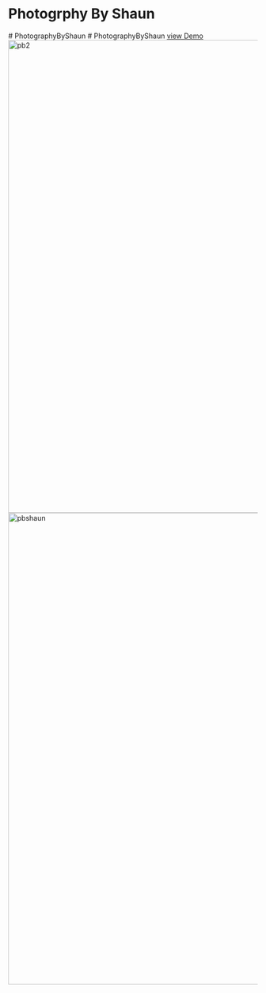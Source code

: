 # Photogrphy By Shaun
#   P h o t o g r a p h y B y S h a u n 
 
 #   P h o t o g r a p h y B y S h a u n 
 [view Demo](https://app.netlify.com/sites/coruscating-snickerdoodle-085ae4/overview)
 <img width="953" alt="pb2" src="https://github.com/Charlotte-Greenaway/PhotographyByShaun/assets/134973389/ef6a16d8-e99e-4dec-9d00-65f8c6f5ebab">
<img width="951" alt="pbshaun" src="https://github.com/Charlotte-Greenaway/PhotographyByShaun/assets/134973389/11a36d8e-9d66-452e-85d0-bf645f04dd1a">
